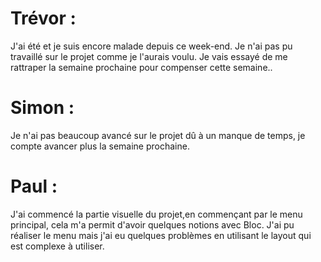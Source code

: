 # Trévor :

J'ai été et je suis encore malade depuis ce week-end. Je n'ai pas pu travaillé sur le projet comme je l'aurais voulu. Je vais essayé de me rattraper la semaine prochaine pour compenser cette semaine..

# Simon :

Je n'ai pas beaucoup avancé sur le projet dû à un manque de temps, je compte avancer plus la semaine prochaine.

# Paul :

J'ai commencé la partie visuelle du projet,en commençant par le menu principal, cela m'a permit d'avoir quelques notions avec Bloc. J'ai pu réaliser le menu mais j'ai eu quelques problèmes en utilisant le layout qui est complexe à utiliser.
